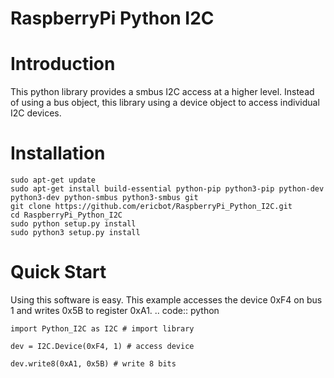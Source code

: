 # RaspberryPi Python I2C

# Introduction
This python library provides a smbus I2C access at a higher level.
Instead of using a bus object, this library using a device object to access individual I2C devices.

# Installation
  
  ```
  sudo apt-get update
  sudo apt-get install build-essential python-pip python3-pip python-dev python3-dev python-smbus python3-smbus git
  git clone https://github.com/ericbot/RaspberryPi_Python_I2C.git
  cd RaspberryPi_Python_I2C
  sudo python setup.py install
  sudo python3 setup.py install
  ```

# Quick Start
Using this software is easy.
This example accesses the device 0xF4 on bus 1 and writes 0x5B to register 0xA1.
.. code:: python

    import Python_I2C as I2C # import library

    dev = I2C.Device(0xF4, 1) # access device
    
    dev.write8(0xA1, 0x5B) # write 8 bits
